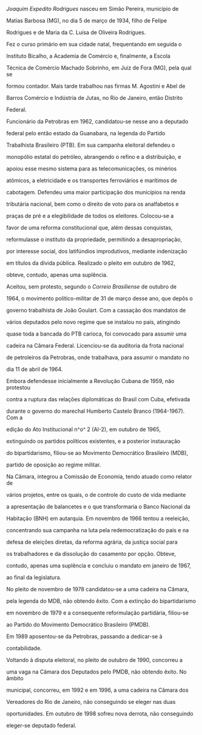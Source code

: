 

*Joaquim Expedito Rodrigues* nasceu em Simão Pereira, município de

Matias Barbosa (MG), no dia 5 de março de 1934, filho de Felipe

Rodrigues e de Maria da C. Luísa de Oliveira Rodrigues.



Fez o curso primário em sua cidade natal, frequentando em seguida o

Instituto Bicalho, a Academia de Comércio e, finalmente, a Escola

Técnica de Comércio Machado Sobrinho, em Juiz de Fora (MG), pela qual se

formou contador. Mais tarde trabalhou nas firmas M. Agostini e Abel de

Barros Comércio e Indústria de Jutas, no Rio de Janeiro, então Distrito

Federal.



Funcionário da Petrobras em 1962, candidatou-se nesse ano a deputado

federal pelo então estado da Guanabara, na legenda do Partido

Trabalhista Brasileiro (PTB). Em sua campanha eleitoral defendeu o

monopólio estatal do petróleo, abrangendo o refino e a distribuição, e

apoiou esse mesmo sistema para as telecomunicações, os minérios

atômicos, a eletricidade e os transportes ferroviários e marítimos de

cabotagem. Defendeu uma maior participação dos municípios na renda

tributária nacional, bem como o direito de voto para os analfabetos e

praças de pré e a elegibilidade de todos os eleitores. Colocou-se a

favor de uma reforma constitucional que, além dessas conquistas,

reformulasse o instituto da propriedade, permitindo a desapropriação,

por interesse social, dos latifúndios improdutivos, mediante indenização

em títulos da dívida pública. Realizado o pleito em outubro de 1962,

obteve, contudo, apenas uma suplência.



Aceitou, sem protesto, segundo o *Correio Brasiliense* de outubro de

1964, o movimento político-militar de 31 de março desse ano, que depôs o

governo trabalhista de João Goulart. Com a cassação dos mandatos de

vários deputados pelo novo regime que se instalou no país, atingindo

quase toda a bancada do PTB carioca, foi convocado para assumir uma

cadeira na Câmara Federal. Licenciou-se da auditoria da frota nacional

de petroleiros da Petrobras, onde trabalhava, para assumir o mandato no

dia 11 de abril de 1964.



Embora defendesse inicialmente a Revolução Cubana de 1959, não protestou

contra a ruptura das relações diplomáticas do Brasil com Cuba, efetivada

durante o governo do marechal Humberto Castelo Branco (1964-1967). Com a

edição do Ato Institucional n^o^ 2 (AI-2), em outubro de 1965,

extinguindo os partidos políticos existentes, e a posterior instauração

do bipartidarismo, filiou-se ao Movimento Democrático Brasileiro (MDB),

partido de oposição ao regime militar.



Na Câmara, integrou a Comissão de Economia, tendo atuado como relator de

vários projetos, entre os quais, o de controle do custo de vida mediante

a apresentação de balancetes e o que transformaria o Banco Nacional da

Habitação (BNH) em autarquia. Em novembro de 1966 tentou a reeleição,

concentrando sua campanha na luta pela redemocratização do país e na

defesa de eleições diretas, da reforma agrária, da justiça social para

os trabalhadores e da dissolução do casamento por opção. Obteve,

contudo, apenas uma suplência e concluiu o mandato em janeiro de 1967,

ao final da legislatura.



No pleito de novembro de 1978 candidatou-se a uma cadeira na Câmara,

pela legenda do MDB, não obtendo êxito. Com a extinção do bipartidarismo

em novembro de 1979 e a consequente reformulação partidária, filiou-se

ao Partido do Movimento Democrático Brasileiro (PMDB).



Em 1989 aposentou-se da Petrobras, passando a dedicar-se à

contabilidade.



Voltando à disputa eleitoral, no pleito de outubro de 1990, concorreu a

uma vaga na Câmara dos Deputados pelo PMDB, não obtendo êxito. No âmbito

municipal, concorreu, em 1992 e em 1996, a uma cadeira na Câmara dos

Vereadores do Rio de Janeiro, não conseguindo se eleger nas duas

oportunidades. Em outubro de 1998 sofreu nova derrota, não conseguindo

eleger-se deputado federal.



